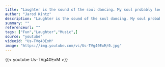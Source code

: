 ```yaml
---
title: "Laughter is the sound of the soul dancing. My soul probably looks like Fred Astaire."
author: "Jarod Kintz"
description: "Laughter is the sound of the soul dancing. My soul probably looks like Fred Astaire. - Jarod Kintz quotes from GetInspired365.com"
summary: ""
referenceurl: ""
tags: ["Fun","Laughter","Music",]
source: "youtube"
videoid: "Us-TVg40ExM"
image: "https://img.youtube.com/vi/Us-TVg40ExM/0.jpg"
---
```


{{< youtube Us-TVg40ExM >}}
